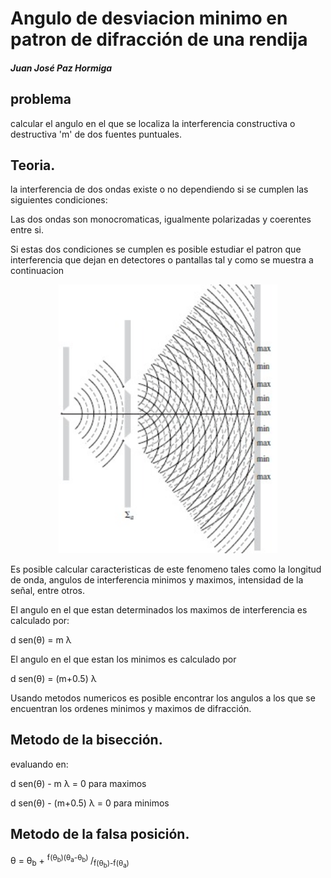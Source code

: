 # Angulo de desviacion minimo en patron de difracción de una rendija
##### *Juan José Paz Hormiga*
## problema
calcular el angulo en el que se localiza la interferencia constructiva o destructiva 'm' de dos fuentes puntuales.

## Teoria.

la interferencia de dos ondas existe o no dependiendo si se cumplen las siguientes condiciones:

Las dos ondas son monocromaticas, igualmente polarizadas y coerentes entre si.

Si estas dos condiciones se cumplen es posible estudiar el patron que interferencia que dejan en detectores o pantallas tal y como se muestra a continuacion


<p align="center">
  <img src="https://github.com/Juanpaz0411/problema1/blob/master/imagenes/WhatsApp%20Image%202023-09-13%20at%206.31.57%20PM.jpeg" alt="portada" width="350" />
  <br>
</p>

Es posible calcular caracteristicas de este fenomeno tales como la longitud de onda, angulos de interferencia minimos y maximos, intensidad de la señal, entre otros.

El angulo en el que estan determinados los maximos de interferencia es calculado por:

d sen(θ) = m λ

El angulo en el que estan los minimos es calculado por 

d sen(θ) = (m+0.5) λ

Usando metodos numericos es posible encontrar los angulos a los que se encuentran los ordenes minimos y maximos de difracción.

## Metodo de la bisección.
evaluando en:

d sen(θ) - m λ = 0 para maximos 

d sen(θ) - (m+0.5) λ = 0 para minimos


## Metodo de la falsa posición.
θ = θ<sub>b</sub> + <sup>f(θ<sub>b</sub>)(θ<sub>a</sub>-θ<sub>b</sub>)  </sup>/<sub>f(θ<sub>b</sub>)-f(θ<sub>a</sub>)</sub>
